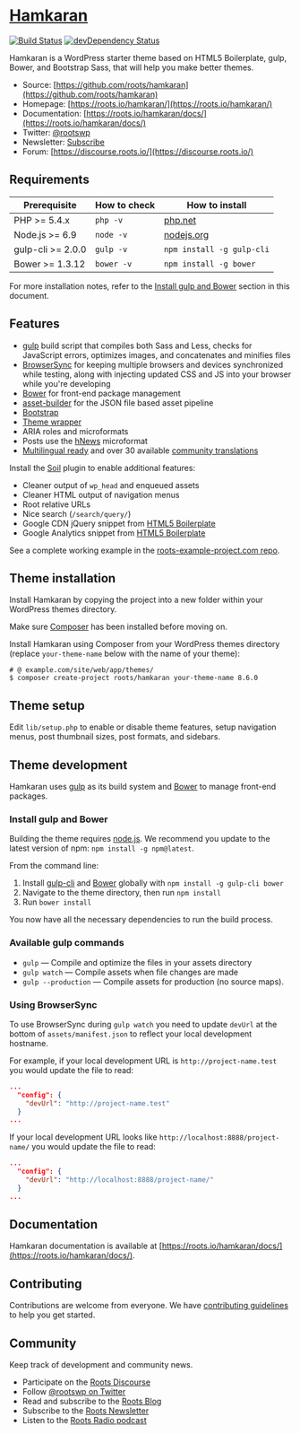 # [Hamkaran](https://roots.io/hamkaran/)
[![Build Status](https://travis-ci.org/roots/hamkaran.svg)](https://travis-ci.org/roots/hamkaran)
[![devDependency Status](https://david-dm.org/roots/hamkaran/dev-status.svg)](https://david-dm.org/roots/hamkaran#info=devDependencies)

Hamkaran is a WordPress starter theme based on HTML5 Boilerplate, gulp, Bower, and Bootstrap Sass, that will help you make better themes.

* Source: [https://github.com/roots/hamkaran](https://github.com/roots/hamkaran)
* Homepage: [https://roots.io/hamkaran/](https://roots.io/hamkaran/)
* Documentation: [https://roots.io/hamkaran/docs/](https://roots.io/hamkaran/docs/)
* Twitter: [@rootswp](https://twitter.com/rootswp)
* Newsletter: [Subscribe](http://roots.io/subscribe/)
* Forum: [https://discourse.roots.io/](https://discourse.roots.io/)

## Requirements

| Prerequisite       | How to check | How to install
| ------------------ | ------------ | ------------- |
| PHP >= 5.4.x       | `php -v`     | [php.net](http://php.net/manual/en/install.php) |
| Node.js >= 6.9     | `node -v`    | [nodejs.org](http://nodejs.org/) |
| gulp-cli >= 2.0.0  | `gulp -v`    | `npm install -g gulp-cli` |
| Bower >= 1.3.12    | `bower -v`   | `npm install -g bower` |

For more installation notes, refer to the [Install gulp and Bower](#install-gulp-and-bower) section in this document.

## Features

* [gulp](http://gulpjs.com/) build script that compiles both Sass and Less, checks for JavaScript errors, optimizes images, and concatenates and minifies files
* [BrowserSync](http://www.browsersync.io/) for keeping multiple browsers and devices synchronized while testing, along with injecting updated CSS and JS into your browser while you're developing
* [Bower](http://bower.io/) for front-end package management
* [asset-builder](https://github.com/austinpray/asset-builder) for the JSON file based asset pipeline
* [Bootstrap](http://getbootstrap.com/)
* [Theme wrapper](https://roots.io/hamkaran/docs/theme-wrapper/)
* ARIA roles and microformats
* Posts use the [hNews](http://microformats.org/wiki/hnews) microformat
* [Multilingual ready](https://roots.io/wpml/) and over 30 available [community translations](https://github.com/roots/hamkaran-translations)

Install the [Soil](https://github.com/roots/soil) plugin to enable additional features:

* Cleaner output of `wp_head` and enqueued assets
* Cleaner HTML output of navigation menus
* Root relative URLs
* Nice search (`/search/query/`)
* Google CDN jQuery snippet from [HTML5 Boilerplate](http://html5boilerplate.com/)
* Google Analytics snippet from [HTML5 Boilerplate](http://html5boilerplate.com/)

See a complete working example in the [roots-example-project.com repo](https://github.com/roots/roots-example-project.com).

## Theme installation

Install Hamkaran by copying the project into a new folder within your WordPress themes directory.

Make sure [Composer](https://getcomposer.org/download/) has been installed before moving on.

Install Hamkaran using Composer from your WordPress themes directory (replace `your-theme-name` below with the name of your theme):

```shell
# @ example.com/site/web/app/themes/
$ composer create-project roots/hamkaran your-theme-name 8.6.0
```

## Theme setup

Edit `lib/setup.php` to enable or disable theme features, setup navigation menus, post thumbnail sizes, post formats, and sidebars.

## Theme development

Hamkaran uses [gulp](http://gulpjs.com/) as its build system and [Bower](http://bower.io/) to manage front-end packages.

### Install gulp and Bower

Building the theme requires [node.js](http://nodejs.org/download/). We recommend you update to the latest version of npm: `npm install -g npm@latest`.

From the command line:

1. Install [gulp-cli](http://gulpjs.com) and [Bower](http://bower.io/) globally with `npm install -g gulp-cli bower`
2. Navigate to the theme directory, then run `npm install`
3. Run `bower install`

You now have all the necessary dependencies to run the build process.

### Available gulp commands

* `gulp` — Compile and optimize the files in your assets directory
* `gulp watch` — Compile assets when file changes are made
* `gulp --production` — Compile assets for production (no source maps).

### Using BrowserSync

To use BrowserSync during `gulp watch` you need to update `devUrl` at the bottom of `assets/manifest.json` to reflect your local development hostname.

For example, if your local development URL is `http://project-name.test` you would update the file to read:
```json
...
  "config": {
    "devUrl": "http://project-name.test"
  }
...
```
If your local development URL looks like `http://localhost:8888/project-name/` you would update the file to read:
```json
...
  "config": {
    "devUrl": "http://localhost:8888/project-name/"
  }
...
```

## Documentation

Hamkaran documentation is available at [https://roots.io/hamkaran/docs/](https://roots.io/hamkaran/docs/).

## Contributing

Contributions are welcome from everyone. We have [contributing guidelines](https://github.com/roots/guidelines/blob/master/CONTRIBUTING.md) to help you get started.

## Community

Keep track of development and community news.

* Participate on the [Roots Discourse](https://discourse.roots.io/)
* Follow [@rootswp on Twitter](https://twitter.com/rootswp)
* Read and subscribe to the [Roots Blog](https://roots.io/blog/)
* Subscribe to the [Roots Newsletter](https://roots.io/subscribe/)
* Listen to the [Roots Radio podcast](https://roots.io/podcast/)

